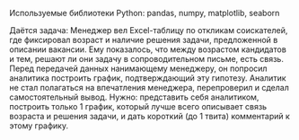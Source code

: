 Используемые библиотеки Python: pandas, numpy, matplotlib, seaborn

Даётся задача:
Менеджер вел Excel-таблицу по откликам соискателей, где фиксировал возраст и наличие решения задачи, предложенной в описании вакансии. Ему показалось, что между возрастом кандидатов и тем, решают ли они задачу в сопроводительном письме, есть связь.
Перед передачей данных нанимающему менеджеру, он попросил аналитика построить график, подтверждающий эту гипотезу. Аналитик не стал полагаться на впечатления менеджера, перепроверил и сделал самостоятельный вывод.
Нужно: представить себя аналитиком, построить только 1 график, который лучше всего описывает связь возраста и решения задачи, и дать короткий (до 1 твита) комментарий к этому графику.
